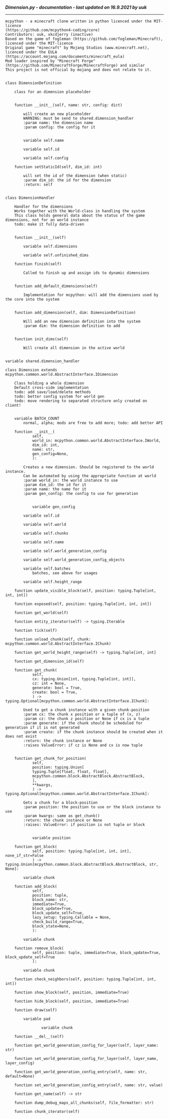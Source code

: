 ***Dimension.py - documentation - last updated on 16.9.2021 by uuk***
___

    mcpython - a minecraft clone written in python licenced under the MIT-licence 
    (https://github.com/mcpython4-coding/core)
    Contributors: uuk, xkcdjerry (inactive)
    Based on the game of fogleman (https://github.com/fogleman/Minecraft), licenced under the MIT-licence
    Original game "minecraft" by Mojang Studios (www.minecraft.net), licenced under the EULA
    (https://account.mojang.com/documents/minecraft_eula)
    Mod loader inspired by "Minecraft Forge" (https://github.com/MinecraftForge/MinecraftForge) and similar
    This project is not official by mojang and does not relate to it.


    class DimensionDefinition
        
        class for an dimension placeholder


        function __init__(self, name: str, config: dict)
            
            will create an new placeholder
            WARNING: must be send to shared.dimension_handler
            :param name: the dimension name
            :param config: the config for it


            variable self.name

            variable self.id

            variable self.config

        function setStaticId(self, dim_id: int)
            
            will set the id of the dimension (when static)
            :param dim_id: the id for the dimension
            :return: self


    class DimensionHandler
        
        Handler for the dimensions
        Works together with the World-class in handling the system
        This class holds general data about the status of the game dimensions, not for an world instance
        todo: make it fully data-driven


        function __init__(self)

            variable self.dimensions

            variable self.unfinished_dims

        function finish(self)
            
            Called to finish up and assign ids to dynamic dimensions


        function add_default_dimensions(self)
            
            Implementation for mcpython: will add the dimensions used by the core into the system


        function add_dimension(self, dim: DimensionDefinition)
            
            Will add an new dimension definition into the system
            :param dim: the dimension definition to add


        function init_dims(self)
            
            Will create all dimension in the active world


    variable shared.dimension_handler

    class Dimension extends mcpython.common.world.AbstractInterface.IDimension
        
        Class holding a whole dimension
        Default cross-side implementation
        todo: add save/load/delete methods
        todo: better config system for world gen
        todo: move rendering to separated structure only created on client!


        variable BATCH_COUNT
            normal, alpha; mods are free to add more; todo: add better API

        function __init__(
                self,
                world_in: mcpython.common.world.AbstractInterface.IWorld,
                dim_id: int,
                name: str,
                gen_config=None,
                ):
            
            Creates a new dimension. Should be registered to the world instance.
            Can be automated by using the appropriate function at world
            :param world_in: the world instance to use
            :param dim_id: the id for it
            :param name: the name for it
            :param gen_config: the config to use for generation


                variable gen_config

            variable self.id

            variable self.world

            variable self.chunks

            variable self.name

            variable self.world_generation_config

            variable self.world_generation_config_objects

            variable self.batches
                batches, see above for usages

            variable self.height_range

        function update_visible_block(self, position: typing.Tuple[int, int, int])

        function exposed(self, position: typing.Tuple[int, int, int])

        function get_world(self)

        function entity_iterator(self) -> typing.Iterable

        function tick(self)

        function unload_chunk(self, chunk: mcpython.common.world.AbstractInterface.IChunk)

        function get_world_height_range(self) -> typing.Tuple[int, int]

        function get_dimension_id(self)

        function get_chunk(
                self,
                cx: typing.Union[int, typing.Tuple[int, int]],
                cz: int = None,
                generate: bool = True,
                create: bool = True,
                ) -> typing.Optional[mcpython.common.world.AbstractInterface.IChunk]:
            
            Used to get a chunk instance with a given chunk-position
            :param cx: the chunk x position or a tuple of (x, z)
            :param cz: the chunk z position or None íf cx is a tuple
            :param generate: if the chunk should be scheduled for generation if it is not generated
            :param create: if the chunk instance should be created when it does not exist
            :return: the chunk instance or None
            :raises ValueError: if cz is None and cx is now tuple


        function get_chunk_for_position(
                self,
                position: typing.Union[
                typing.Tuple[float, float, float],
                mcpython.common.block.AbstractBlock.AbstractBlock,
                ],
                **kwargs,
                ) -> typing.Optional[mcpython.common.world.AbstractInterface.IChunk]:
            
            Gets a chunk for a block-position
            :param position: the position to use or the block instance to use
            :param kwargs: same as get_chunk()
            :return: the chunk instance or None
            :raises: ValueError: if position is not tuple or block


                variable position

        function get_block(
                self, position: typing.Tuple[int, int, int], none_if_str=False
                ) -> typing.Union[mcpython.common.block.AbstractBlock.AbstractBlock, str, None]:

            variable chunk

        function add_block(
                self,
                position: tuple,
                block_name: str,
                immediate=True,
                block_update=True,
                block_update_self=True,
                lazy_setup: typing.Callable = None,
                check_build_range=True,
                block_state=None,
                ):

            variable chunk

        function remove_block(
                self, position: tuple, immediate=True, block_update=True, block_update_self=True
                ):

            variable chunk

        function check_neighbors(self, position: typing.Tuple[int, int, int])

        function show_block(self, position, immediate=True)

        function hide_block(self, position, immediate=True)

        function draw(self)

            variable pad

                    variable chunk

        function __del__(self)

        function get_world_generation_config_for_layer(self, layer_name: str)

        function set_world_generation_config_for_layer(self, layer_name, layer_config)

        function get_world_generation_config_entry(self, name: str, default=None)

        function set_world_generation_config_entry(self, name: str, value)

        function get_name(self) -> str

        function dump_debug_maps_all_chunks(self, file_formatter: str)

        function chunk_iterator(self)